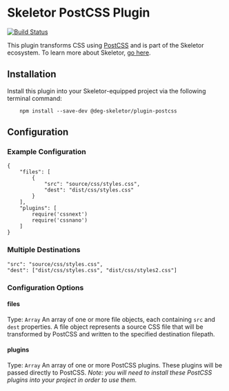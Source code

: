 # Skeletor PostCSS Plugin
[![Build Status](https://travis-ci.org/deg-skeletor/skeletor-plugin-postcss.svg?branch=master)](https://travis-ci.org/deg-skeletor/skeletor-plugin-postcss)


This plugin transforms CSS using [PostCSS](https://github.com/postcss/postcss) and is part of the Skeletor ecosystem. To learn more about Skeletor, [go here](https://github.com/deg-skeletor/skeletor-core).

## Installation
Install this plugin into your Skeletor-equipped project via the following terminal command:
```
    npm install --save-dev @deg-skeletor/plugin-postcss
```

## Configuration

### Example Configuration

```
{
	"files": [
		{
			"src": "source/css/styles.css",
			"dest": "dist/css/styles.css"
		}
	],
	"plugins": [
	    require('cssnext')
		require('cssnano')
	]
}
```
### Multiple Destinations

```
"src": "source/css/styles.css",
"dest": ["dist/css/styles.css", "dist/css/styles2.css"]
```

### Configuration Options

#### files
Type: `Array`
An array of one or more file objects, each containing `src` and `dest` properties. A file object represents a  source CSS file that will be transformed by PostCSS and written to the specified destination filepath.

#### plugins
Type: `Array`
An array of one or more PostCSS plugins. These plugins will be passed directly to PostCSS. _Note: you will need to install these PostCSS plugins into your project in order to use them._
